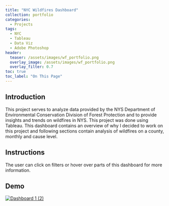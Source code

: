 ```yaml
---
title: "NYC Wildfires Dashboard"
collection: portfolio
categories:
  - Projects
tags:
  - NYC
  - Tableau
  - Data Viz
  - Adobe Photoshop
header:
  teaser: /assets/images/wf_portfolio.png
  overlay_image: /assets/images/wf_portfolio.png
  overlay_filter: 0.7
toc: true
toc_label: "On This Page"
---
```

## Introduction
This project serves to analyze data provided by the NYS Department of Environmental Conservation Division of Forest Protection and to provide insights and trends on wildfires in NYS. This project was done using Tableau. This dashboard contains an overview of why I decided to work on this project and following sections contain analysis of wildfires on a county, monthly and cause level.

## Instructions
The user can click on filters or hover over parts of this dashboard for more information.

## Demo
<div class='tableauPlaceholder' id='viz1743880895328' style='position: relative'>
  <noscript>
    <a href='#'>
      <img alt='Dashboard 1 (2) ' src='https://public.tableau.com/static/images/Wi/WildfireDashboard_17399692565930/Dashboard12/1_rss.png' style='border: none' />
    </a>
  </noscript>
  <object class='tableauViz' style='display:none;'>
    <param name='host_url' value='https%3A%2F%2Fpublic.tableau.com%2F' />
    <param name='embed_code_version' value='3' />
    <param name='site_root' value='' />
    <param name='name' value='WildfireDashboard_17399692565930/Dashboard12' />
    <param name='tabs' value='no' />
    <param name='toolbar' value='yes' />
    <param name='static_image' value='https://public.tableau.com/static/images/Wi/WildfireDashboard_17399692565930/Dashboard12/1.png' />
    <param name='animate_transition' value='yes' />
    <param name='display_static_image' value='yes' />
    <param name='display_spinner' value='yes' />
    <param name='display_overlay' value='yes' />
    <param name='display_count' value='yes' />
    <param name='language' value='en-US' />
  </object>
</div>

<script type='text/javascript'>
  var divElement = document.getElementById('viz1743880895328');
  var vizElement = divElement.getElementsByTagName('object')[0];
  if (divElement.offsetWidth > 800) {
    vizElement.style.width = '1150px';
    vizElement.style.height = '3027px';
  } else if (divElement.offsetWidth > 500) {
    vizElement.style.width = '1150px';
    vizElement.style.height = '3027px';
  } else {
    vizElement.style.width = '100%';
    vizElement.style.height = '4477px';
  }
  var scriptElement = document.createElement('script');
  scriptElement.src = 'https://public.tableau.com/javascripts/api/viz_v1.js';
  vizElement.parentNode.insertBefore(scriptElement, vizElement);
</script>
